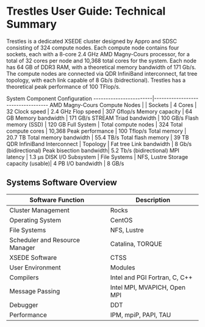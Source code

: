 Trestles User Guide: Technical Summary
======================================
Trestles is a dedicated XSEDE cluster designed by Appro and SDSC consisting of 324 compute nodes. Each compute node contains four sockets, each with a 8-core 2.4 GHz AMD Magny-Cours processor, for a total of 32 cores per node and 10,368 total cores for the system. Each node has 64 GB of DDR3 RAM, with a theoretical memory bandwidth of 171 Gb/s. The compute nodes are connected via QDR InfiniBand interconnect, fat tree topology, with each link capable of 8 Gb/s (bidrectional). Trestles has a theoretical peak performance of 100 TFlop/s.

System Component        Configuration
------------------------|-----------------------------------
AMD Magny-Cours Compute Nodes |
                        |
Sockets                 | 4
Cores                   | 32
Clock speed             | 2.4 GHz
Flop speed              | 307 Gflop/s
Memory capacity         | 64 GB
Memory bandwidth        | 171 GB/s
STREAM Triad bandwidth  | 100 GB/s
Flash memory (SSD)      | 120 GB
Full System             |
Total compute nodes     | 324
Total compute cores     | 10,368
Peak performance        | 100 Tflop/s
Total memory            | 20.7 TB
Total memory bandwidth  | 55.4 TB/s
Total flash memory      | 39 TB
QDR InfiniBand Interconnect     |
Topology                | Fat tree
Link bandwidth          | 8 Gb/s (bidirectional)
Peak bisection bandwidth| 5.2 Tb/s (bidirectional)
MPI latency             | 1.3 µs
DISK I/O Subsystem      |
File Systems            | NFS, Lustre
Storage capacity (usable)|  4 PB
I/O bandwidth           | 8 GB/s

Systems Software Overview
-------------------------

Software Function       | Description
------------------------|-----------------------------------
Cluster Management      | Rocks
Operating System        | CentOS
File Systems            | NFS, Lustre
Scheduler and Resource Manager |  Catalina, TORQUE
XSEDE Software          | CTSS
User Environment        | Modules
Compilers               | Intel and PGI Fortran, C, C++
Message Passing         | Intel MPI, MVAPICH, Open MPI
Debugger                | DDT
Performance             | IPM, mpiP, PAPI, TAU


